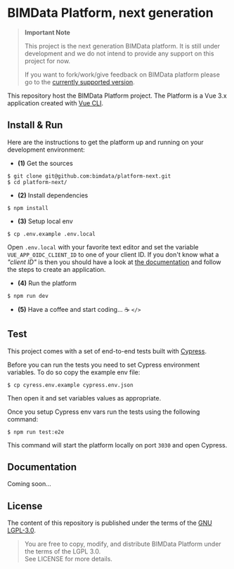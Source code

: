 # BIMData Platform, next generation

> **Important Note**
>
> This project is the next generation BIMData platform.
> It is still under development and we do not intend to provide any support
> on this project for now.
>
> If you want to fork/work/give feedback on BIMData platform please go to the [currently
> supported version](https://github.com/bimdata/platform).

This repository host the BIMData Platform project.
The Platform is a Vue 3.x application created with [Vue CLI](https://cli.vuejs.org/).

## Install & Run

Here are the instructions to get the platform up and running on your
development environment:

- **(1)** Get the sources

```
$ git clone git@github.com:bimdata/platform-next.git
$ cd platform-next/
```

- **(2)** Install dependencies

```
$ npm install
```

- **(3)** Setup local env

```
$ cp .env.example .env.local
```

Open `.env.local` with your favorite text editor and set the variable `VUE_APP_OIDC_CLIENT_ID`
to one of your client ID.
If you don't know what a _"client ID"_ is then you should have a look at
[the documentation](https://developers.bimdata.io/api/guides/application.html#create-your-application)
and follow the steps to create an application.

- **(4)** Run the platform

```
$ npm run dev
```

- **(5)** Have a coffee and start coding... :coffee: `</>`

## Test

This project comes with a set of end-to-end tests built with [Cypress](https://www.cypress.io/).

Before you can run the tests you need to set Cypress environment variables.
To do so copy the example env file:

```
$ cp cyress.env.example cypress.env.json
```

Then open it and set variables values as appropriate.

Once you setup Cypress env vars run the tests using the following command:

```
$ npm run test:e2e
```

This command will start the platform locally on port `3030` and open Cypress.

## Documentation

Coming soon...

## License

The content of this repository is published under the terms of the [GNU LGPL-3.0](./LICENSE).

> You are free to copy, modify, and distribute BIMData Platform under the terms of the LGPL 3.0.  
> See LICENSE for more details.
